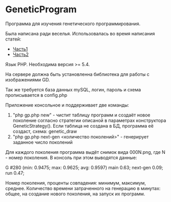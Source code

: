 # GeneticProgram
Программа для изучения генетического программирования.

Была написана ради веселья. Использовалась во время написания статей:
* [Часть1](https://golos.io/ru--obrazovanie/@zapominai/geneticheskoe-programmirovanie-1-0)
* [Часть2](https://golos.io/ru--obrazovanie/@zapominai/geneticheskoe-programmirovanie-2-0-v-poiskakh-kontroliruemoi-mutacii)

Язык РHP. Необходима версия >= 5.4.

На сервере должна быть установленна библиотека для работы с изображениями GD.

Так же требуется база данных mySQL, логин, пароль и схема прописывается в config.php

Приложение консольное и поддерживает две команды:
1. "php gp.php new" - чистит таблицу программ и создаёт новое поколение согласно стратегии описаной в параметрах конструктора GeneticStrategy(). Если таблица не создана в БД, программа её создаст, схема: genetic_draw
2. "php gp.php next-gen <количество поколений>" - генерирует заданное число поколений

Для каждого поколения программа выдёт снимок вида 000N.png, где N - номер поколения.
В консоль при этом выводятся данные:

G #280 (min: 0.9475; max: 0.9625; avg: 0.9597) main 0.63; next-gen 0.09; run 0.47; 

Номер поколения, проценты совпадения: минимум, максимум, среднее. Количество времени затраченного на генерацию в минутах: общее, на создание нового поколения, на запуск их программ.
